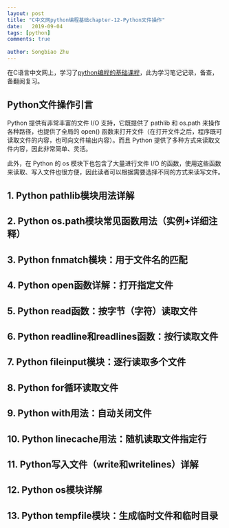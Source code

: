 ```yaml
---
layout: post
title: "C中文网python编程基础chapter-12-Python文件操作"
date:   2019-09-04
tags: [python]
comments: true
 
author: Songbiao Zhu
---
```


在C语言中文网上，学习了[python编程的基础课程](http://c.biancheng.net/python/)，此为学习笔记记录，备查，备翻阅复习。

<!-- more -->

## Python文件操作引言

Python 提供有非常丰富的文件 I/O 支持，它既提供了 pathlib 和 os.path 来操作各种路径，也提供了全局的 open()  函数来打开文件（在打开文件之后，程序既可读取文件的内容，也可向文件输出内容）。而且 Python  提供了多种方式来读取文件内容，因此非常简单、灵活。

 此外，在 Python 的 os 模块下也包含了大量进行文件 I/O 的函数，使用这些函数来读取、写入文件也很方便，因此读者可以根据需要选择不同的方式来读写文件。

## 1. Python pathlib模块用法详解 



## 2. Python os.path模块常见函数用法（实例+详细注释） 



## 3. Python fnmatch模块：用于文件名的匹配 



## 4. Python open函数详解：打开指定文件 



## 5. Python read函数：按字节（字符）读取文件 



## 6. Python readline和readlines函数：按行读取文件 



## 7. Python fileinput模块：逐行读取多个文件 



## 8. Python for循环读取文件 



## 9. Python with用法：自动关闭文件 



## 10. Python linecache用法：随机读取文件指定行 



## 11. Python写入文件（write和writelines）详解 



## 12. Python os模块详解 



## 13. Python tempfile模块：生成临时文件和临时目录